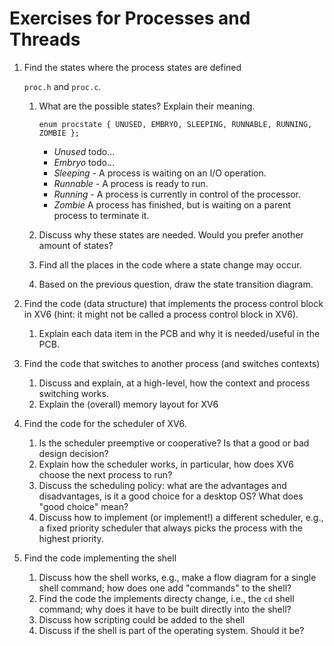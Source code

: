 # Exercises for Processes and Threads

1. Find the states where the process states are defined

    `proc.h` and `proc.c`.
    1. What are the possible states? Explain their meaning.

        `enum procstate { UNUSED, EMBRYO, SLEEPING, RUNNABLE, RUNNING, ZOMBIE };`
        
        - *Unused* todo...
        - *Embryo* todo...
        - *Sleeping* - A process is waiting on an I/O operation.
        - *Runnable* - A process is ready to run.
        - *Running* - A process is currently in control of the processor.
        - *Zombie* A process has finished, but is waiting on a parent process to terminate it.
        
    1. Discuss why these states are needed. Would you prefer another amount of states?
    1. Find all the places in the code where a state change may occur.
    1. Based on the previous question, draw the state transition diagram.
1. Find the code (data structure) that implements the process control block in XV6 (hint: it might not be called a process control block in XV6).

    1. Explain each data item in the PCB and why it is needed/useful in the PCB. 

1. Find the code that switches to another process (and switches contexts)

    1. Discuss and explain, at a high-level, how the context and process switching works.
    1. Explain the (overall) memory layout for XV6 

1. Find the code for the scheduler of XV6.

    1. Is the scheduler preemptive or cooperative? Is that a good or bad design decision?
    1. Explain how the scheduler works, in particular, how does XV6 choose the next process to run?
    1. Discuss the scheduling policy: what are the advantages and disadvantages, is it a good choice for a desktop OS? What does "good choice" mean?
    1. Discuss how to implement (or implement!) a different scheduler, e.g., a fixed priority scheduler that always picks the process with the highest priority. 

1. Find the code implementing the shell

    1. Discuss how the shell works, e.g., make a flow diagram for a single shell command; how does one add "commands" to the shell?
    1. Find the code the implements directy change, i.e., the `cd` shell command; why does it have to be built directly into the shell?
    1. Discuss how scripting could be added to the shell
    1. Discuss if the shell is part of the operating system. Should it be? 

